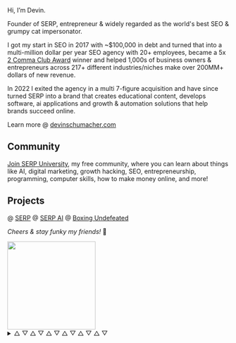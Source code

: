 Hi, I’m Devin.

Founder of SERP, entrepreneur & widely regarded as the world's best SEO & grumpy cat impersonator.

I got my start in SEO in 2017 with ~$100,000 in debt and turned that into a multi-million dollar per year SEO agency with 20+ employees, became a 5x [2 Comma Club Award](https://twocommaclub.com/theawards) winner and helped 1,000s of business owners & entrepreneurs across 217+ different industries/niches make over 200MM+ dollars of new revenue.

In 2022 I exited the agency in a multi 7-figure acquisition and have since turned SERP into a brand that creates educational content, develops software, ai applications and growth & automation solutions that help brands succeed online.

Learn more @ [devinschumacher.com](devinschumacher.com)

## Community

[Join SERP University](https://serp.ly/@serp/community), my free community, where you can learn about things like AI, digital marketing, growth hacking, SEO, entrepreneurship, programming, computer skills, how to make money online, and more!


## Projects

@ [SERP](https://serp.co/)
@ [SERP AI](https://github.com/serp-ai)
@ [Boxing Undefeated](https://github.com/boxingundefeated)


_Cheers & stay funky my friends!_ 🦩


<img src="https://github.com/user-attachments/assets/22c29352-551d-4dc5-9b34-0c0498f06e3b" height="200px"/>


<details>
  <summary> △ ▽ △ ▽ △ ▽ △ ▽ △ ▽ △ ▽</summary>

### Projects

- [Wiki](https://github.com/devinschumacher/devinschumacher/wiki)
- [SERP](https://github.com/serpcompany)
- [SERP AI](https://github.com/serp-ai)
- [SERP University](https://github.com/serpuniversity)
- [SERP Downloaders](https://github.com/serpdownloaders)
- [SERP Tools](https://github.com/serptools)
- [SERP Templates](https://github.com/serp-templates)
- [SERP Apps](https://github.com/serpapps)
- [SERP Best](https://github.com/serpbest)
- [SERP Games](https://github.com/games)
- [SERPXXX](https://github.com/serpxxx)
- [Devin Schumacher](https://github.com/devinschumacher)
- [University of Guns](https://github.com/universityofguns)
- [Boxing Undefeated](https://github.com/boxingundefeated)
- [Daft FM](https://github.com/daftfm)
- [Shadcnblocks](https://github.com/shadcnblockscom)

---


## Courses

I’m also passionate about education: through my Udemy courses, I’ve taught 6,367 students, earning 248 reviews for my courses:"

- [Dream Customers: Crafting The Perfect Buyer Persona (Customer Avatar)](https://www.udemy.com/course/customer-research-buyer-personas-customer-avatars)
- [SEO Content Writing Mastery](https://www.udemy.com/course/seo-blog-content-writing-mastery-course-full-free)

## Extensions

- [Skool Video downloader](https://github.com/serpapps/skool-downloader)
- [Vimeo video downloader](https://github.com/serpapps/vimeo-video-downloader)
- [Loom video downloader](https://github.com/serpapps/loom-video-downloader)

## Apps

- [AI Bulk Dalle Image Generator]()

---
  - [awesome shadcnui](https://github.com/2-fly-4-ai/awesome-shadcnui)
  - [@mdsbest](https://github.com/mdsbest)
  - [mdsbest/mdsbest](https://github.com/mdsbest/mdsbest)
  - [CTR Manipulation Tools](https://gist.github.com/devinschumacher/625918eb482491af16a6db41884bc10b)
  - [Bookmarks of my 'best of' lists](https://gist.github.com/mdsbest/771b6e1c414be07cebec53084764b908)
  - [ai sales assistants](https://gist.github.com/devinschumacher/2313da8358d00302593c38f07bc053d2)
  - [business intelligence tools](https://gist.github.com/devinschumacher/d7dcf8027565948c143d731304a9c40f)
  - [cloud gpus](https://gist.github.com/devinschumacher/87dd5b87234f2d0e5dba56503bfba533)
  - [cloud gpus](https://github.com/devinschumacher/cloud-gpu-servers-services-providers)
  - [component libraries shadcnui](https://gist.github.com/devinschumacher/66c4f6d7680f89211951c27ca5d95bb5)
  - [ctr manipulation tools](https://gist.github.com/devinschumacher/625918eb482491af16a6db41884bc10b)
  - [email outreach tools](https://gist.github.com/devinschumacher/13784065c33820dcea704df120cec1e7)
  - [instantly review](https://gist.github.com/devinschumacher/950ef851ed0f6b56e26a0ec279890a57)
  - [proxies](https://gist.github.com/devinschumacher/be1b8d90fa252d0417f2a4802794699b)
  - [proxy providers](https://gist.github.com/devinschumacher/be1b8d90fa252d0417f2a4802794699b)
  - [shadcnblocks](https://gist.github.com/sarahatherbest/7ab61d18081d9b8179e09306cf9680df)
  - [templatethemes](https://github.com/templatethemes)
  - [serpuniversity](https://github.com/serpuniversity)
  - [devinschumacher/serp.media](https://github.com/devinschumacher/serp.media)
  - [devinschumacher/bestalternativereviews.com](https://github.com/devinschumacher/bestalternativereviews.com)
  - 
</details>
